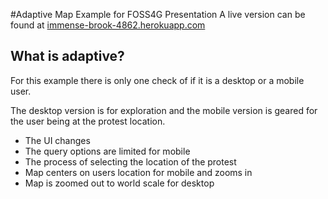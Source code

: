 #Adaptive Map Example for FOSS4G Presentation 
A live version can be found at <a href='immense-brook-4862.herokuapp.com'>immense-brook-4862.herokuapp.com</a>
## What is adaptive?
For this example there is only one check of if it is a desktop or a mobile user.

The desktop version is for exploration and the mobile version is geared for the user being at the protest location. 

- The UI changes
- The query options are limited for mobile
- The process of selecting the location of the protest
- Map centers on users location for mobile and zooms in
- Map is zoomed out to world scale for desktop

